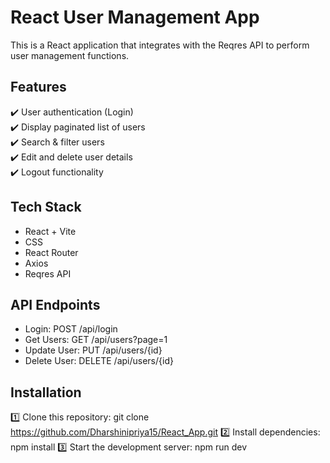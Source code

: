 # React User Management App

This is a React application that integrates with the Reqres API to perform user management functions.

## Features

✔️ User authentication (Login)  
✔️ Display paginated list of users  
✔️ Search & filter users  
✔️ Edit and delete user details  
✔️ Logout functionality

## Tech Stack

- React + Vite
- CSS
- React Router
- Axios
- Reqres API

## API Endpoints
   
- Login: POST /api/login
- Get Users: GET /api/users?page=1
- Update User: PUT /api/users/{id}
- Delete User: DELETE /api/users/{id}

## Installation

1️⃣ Clone this repository:
git clone https://github.com/Dharshinipriya15/React_App.git
2️⃣ Install dependencies:
npm install
3️⃣ Start the development server:
npm run dev

